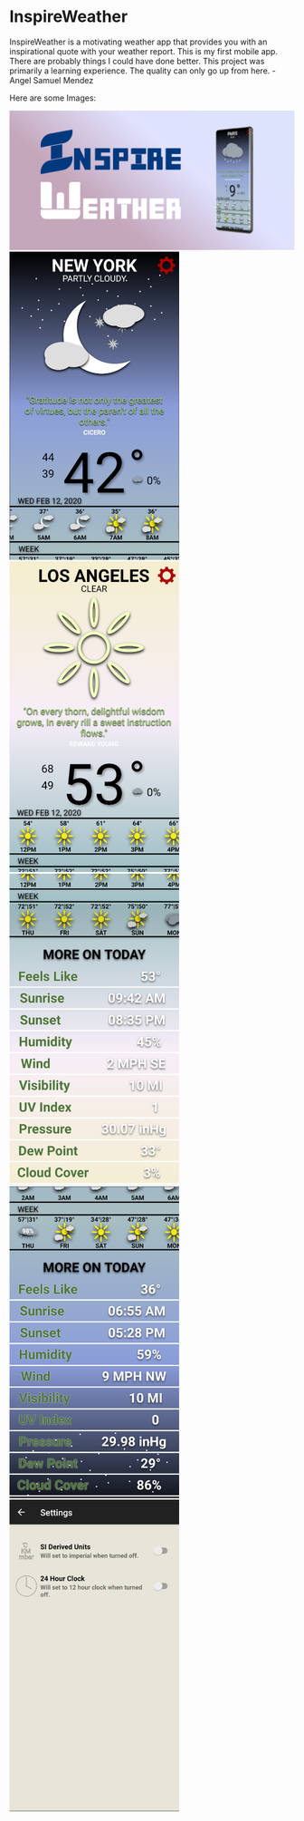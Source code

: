 # InspireWeather
InspireWeather is a motivating weather app that provides you with an inspirational quote with your weather report.
This is my first mobile app. There are probably things I could have done better. This project was primarily a learning experience. The quality can only go up from here. - Angel Samuel Mendez

Here are some Images:

<img src = "/images/InspireWeather.png" width = 700 > 
<img src = "/images/inspireweatherangsam1.png" width = 300 >
<img src = "/images/inspireweatherdetails2angsam.png" width = 300 >
<img src = "/images/inspireweatherangsam2.png" width = 300 > <img src = "/images/inspireweatherdetails1angsam.png" width = 300 >
<img src = "/images/inspireweathersettingsangsam.png" width = 300 >

